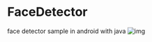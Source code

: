 # FaceDetector
face detector sample in android with java
![img](https://user-images.githubusercontent.com/24389373/53269244-9ec75480-36fd-11e9-9c50-5d875d299d25.jpg)

